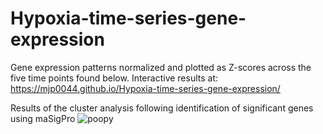 # Hypoxia-time-series-gene-expression

Gene expression patterns normalized and plotted as Z-scores across the five time points found below. 
Interactive results at: https://mjp0044.github.io/Hypoxia-time-series-gene-expression/


Results of the cluster analysis following identification of significant genes using maSigPro
![poopy]()
